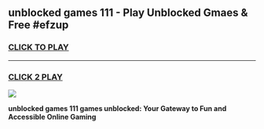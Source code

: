 
## unblocked games 111 - Play Unblocked Gmaes & Free #efzup
<h3>
<a href="https://news.freeplayer.one?title=unblocked_games_111&ref=24F">CLICK TO PLAY</a></h3>
<hr>

<h3>
<a href="https://news.freeplayer.one?title=unblocked_games_111&ref=24F">CLICK 2 PLAY</a>
  
</h3>

<a href="https://news.freeplayer.one?title=unblocked_games_111&ref=24F/"><img src="https://clearcache.store/games.png"></a>


**unblocked games 111 games unblocked: Your Gateway to Fun and Accessible Online Gaming**
